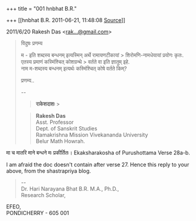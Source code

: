 +++
title = "001 hnbhat B.R."

+++
[[hnbhat B.R.	2011-06-21, 11:48:08 [Source](https://groups.google.com/g/bvparishat/c/1bbYfxQcdhU)]]



  

2011/6/20 Rakesh Das \<[rak...@gmail.com]()\>

  

> विदुषः प्रणम्य  
>   
> म - इति शब्दस्य बन्धनम् इत्यस्मिन् अर्थे रामायणटीकायां > शिरोमणि-नामधेयायां प्रयोगः कृतः. एतस्य प्रमाणं कस्मिंश्चित् कोशग्रन्थे > वर्तते वा इति ज्ञातुम् इहे.  
> नाम म-शब्दस्य बन्धनम् इत्यर्थः कस्मिंश्चित् कोषे वर्तते किम्?  
>   
> प्रणम्य..  
>   
> --  
> > 
> > **राकेशदाशः** >
> 
> > **Rakesh Das**  
> Asst. Professor  
> Dept. of Sanskrit Studies  
> Ramakrishna Mission Vivekananda University  
> Belur Math Howrah.  
>   



मा च मातरि माने बन्धने मः प्रकीर्तितः। Ekaksharakosha of Purushottama Verse 28a-b.



I am afraid the doc doesn't contain after verse 27. Hence this reply to your above, from the shastrapriya blog.







> --  
> Dr. Hari Narayana Bhat B.R. M.A., Ph.D.,  
> Research Scholar,  

EFEO,  
PONDICHERRY - 605 001

  

  

